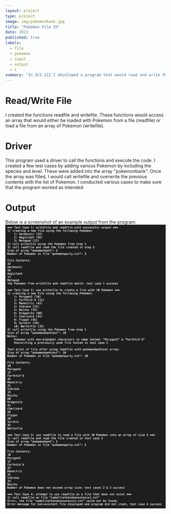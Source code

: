 ```yaml
---
layout: project
type: project
image: img/pokemonbank.jpg
title: "Pokemon File IO"
date: 2023
published: true
labels:
  - file
  - pokemon
  - input
  - output
  - C
summary: "In ICS 212 I developed a program that would read and write Pokemon loaded into a bank onto a file."
---
```


# Read/Write File
I created the functions readfile and writefile. These functions would access an array that would either be loaded with Pokemon from a file (readfile) or load a file from an array of Pokemon (writefile).

# Driver
This program used a driver to call the functions and execute the code. I created a few test cases by adding various Pokemon by including the species and level. These were added into the array "pokemonbank". Once the array was filled, I would call writefile and overwrite the previous contents with the list of Pokemon. I conducted various cases to make sure that the program worked as intended.

# Output
Below is a screenshot of an example output from the program.
<img class="img-fluid" src="../img/pokemonfileio.png">
